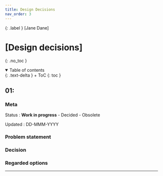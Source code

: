 ```yaml
---
title: Design Decisions
nav_order: 3
---
```


{: .label }
[Jane Dane]

# [Design decisions]
{: .no_toc }

<details open markdown="block">
{: .text-delta }
<summary>Table of contents</summary>
+ ToC
{: toc }
</details>

## 01: 

### Meta

Status
: **Work in progress** - Decided - Obsolete

Updated
: DD-MMM-YYYY

### Problem statement



### Decision


### Regarded options


---